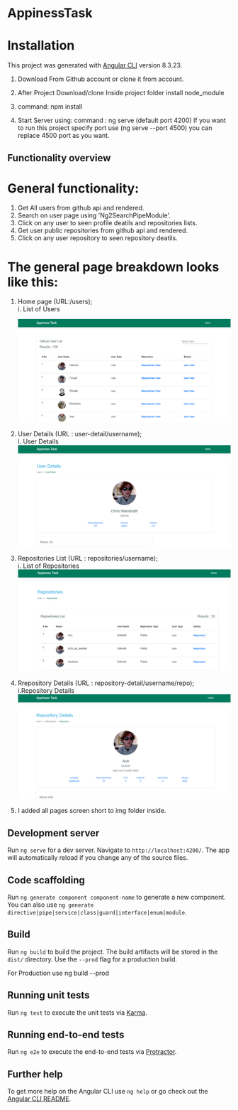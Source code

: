 # AppinessTask
# Installation

This project was generated with [Angular CLI](https://github.com/angular/angular-cli) version 8.3.23.

1) Download From Github account or clone it from account.

2) After Project Download/clone Inside project folder install node_module

3) command: npm install

4) Start Server using:
  command : ng serve (default port 4200) If you want to run this project specify port use (ng serve --port 4500) you can replace 4500     port as you want.
  
  
## Functionality overview

# General functionality:
 
 1. Get All users from github api and rendered.
 2. Search on user page using 'Ng2SearchPipeModule'.
 3. Click on any user to seen profile deatils and repositories lists.
 4. Get user public repositories from github api and rendered.
 5. Click on any user repository to seen repository deatils.
 
 # The general page breakdown looks like this:
 
 1) Home page (URL:/users);<br/>
    i. List of Users<br/>
    
    ![picture](src/assets/img/task_user_list.PNG)<br/>
    
 2) User Details (URL : user-detail/username);<br/>
    i. User Details<br/>
    ![picture](src/assets/img/task_user_details.PNG)<br/>
    
 3) Repositories List (URL : repositories/username);<br/>
    i. List of Repositories<br/>
    ![picture](src/assets/img/task_user_repo.PNG)<br/>
    
 3) Rrepository Details (URL : repository-detail/username/repo);<br/>
    i.Repository Details<br/>
    ![picture](src/assets/img/task_repo_details.PNG)<br/>
    
  4) I added all pages screen short to img folder inside.


## Development server

Run `ng serve` for a dev server. Navigate to `http://localhost:4200/`. The app will automatically reload if you change any of the source files.

## Code scaffolding

Run `ng generate component component-name` to generate a new component. You can also use `ng generate directive|pipe|service|class|guard|interface|enum|module`.

## Build

Run `ng build` to build the project. The build artifacts will be stored in the `dist/` directory. Use the `--prod` flag for a production build.

For Production use ng build --prod

## Running unit tests

Run `ng test` to execute the unit tests via [Karma](https://karma-runner.github.io).

## Running end-to-end tests

Run `ng e2e` to execute the end-to-end tests via [Protractor](http://www.protractortest.org/).

## Further help

To get more help on the Angular CLI use `ng help` or go check out the [Angular CLI README](https://github.com/angular/angular-cli/blob/master/README.md).
